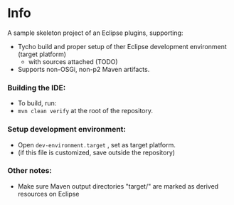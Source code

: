 
# Info

A sample skeleton project of an Eclipse plugins, supporting:
  * Tycho build and proper setup of ther Eclipse development environment (target platform)
    * with sources attached (TODO)
  * Supports non-OSGi, non-p2 Maven artifacts.


### Building the IDE:

 * To build, run:
 * `mvn clean verify` at the root of the repository. 

### Setup development environment:
 * Open `dev-environment.target` , set as target platform. 
  * (if this file is customized, save outside the repository)


### Other notes:
 * Make sure Maven output directories "target/" are marked as derived resources on Eclipse